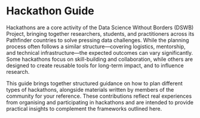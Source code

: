 # Hackathon Guide

Hackathons are a core activity of the Data Science Without Borders (DSWB) Project, bringing together researchers, students, and practitioners across its Pathfinder countries to solve pressing data challenges. While the planning process often follows a similar structure—covering logistics, mentorship, and technical infrastructure—the expected outcomes can vary significantly. Some hackathons focus on  skill-building and collaboration, while others are designed to create reusable tools for long-term impact, and to influence research.

This guide brings together structured guidance on how to plan different types of hackathons, alongside materials written by members of the community for your reference. These contributions reflect real experiences from organising and participating in hackathons and are intended to provide practical insights to complement the frameworks outlined here.
